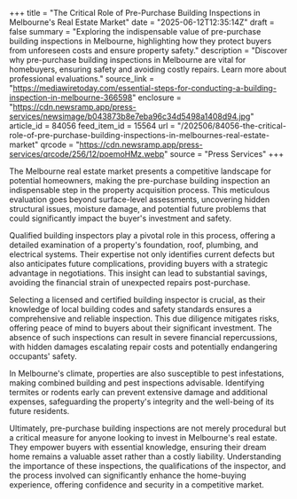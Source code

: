 +++
title = "The Critical Role of Pre-Purchase Building Inspections in Melbourne's Real Estate Market"
date = "2025-06-12T12:35:14Z"
draft = false
summary = "Exploring the indispensable value of pre-purchase building inspections in Melbourne, highlighting how they protect buyers from unforeseen costs and ensure property safety."
description = "Discover why pre-purchase building inspections in Melbourne are vital for homebuyers, ensuring safety and avoiding costly repairs. Learn more about professional evaluations."
source_link = "https://mediawiretoday.com/essential-steps-for-conducting-a-building-inspection-in-melbourne-366598"
enclosure = "https://cdn.newsramp.app/press-services/newsimage/b043873b8e7eba96c34d5498a1408d94.jpg"
article_id = 84056
feed_item_id = 15564
url = "/202506/84056-the-critical-role-of-pre-purchase-building-inspections-in-melbournes-real-estate-market"
qrcode = "https://cdn.newsramp.app/press-services/qrcode/256/12/poemoHMz.webp"
source = "Press Services"
+++

<p>The Melbourne real estate market presents a competitive landscape for potential homeowners, making the pre-purchase building inspection an indispensable step in the property acquisition process. This meticulous evaluation goes beyond surface-level assessments, uncovering hidden structural issues, moisture damage, and potential future problems that could significantly impact the buyer's investment and safety.</p><p>Qualified building inspectors play a pivotal role in this process, offering a detailed examination of a property's foundation, roof, plumbing, and electrical systems. Their expertise not only identifies current defects but also anticipates future complications, providing buyers with a strategic advantage in negotiations. This insight can lead to substantial savings, avoiding the financial strain of unexpected repairs post-purchase.</p><p>Selecting a licensed and certified building inspector is crucial, as their knowledge of local building codes and safety standards ensures a comprehensive and reliable inspection. This due diligence mitigates risks, offering peace of mind to buyers about their significant investment. The absence of such inspections can result in severe financial repercussions, with hidden damages escalating repair costs and potentially endangering occupants' safety.</p><p>In Melbourne's climate, properties are also susceptible to pest infestations, making combined building and pest inspections advisable. Identifying termites or rodents early can prevent extensive damage and additional expenses, safeguarding the property's integrity and the well-being of its future residents.</p><p>Ultimately, pre-purchase building inspections are not merely procedural but a critical measure for anyone looking to invest in Melbourne's real estate. They empower buyers with essential knowledge, ensuring their dream home remains a valuable asset rather than a costly liability. Understanding the importance of these inspections, the qualifications of the inspector, and the process involved can significantly enhance the home-buying experience, offering confidence and security in a competitive market.</p>